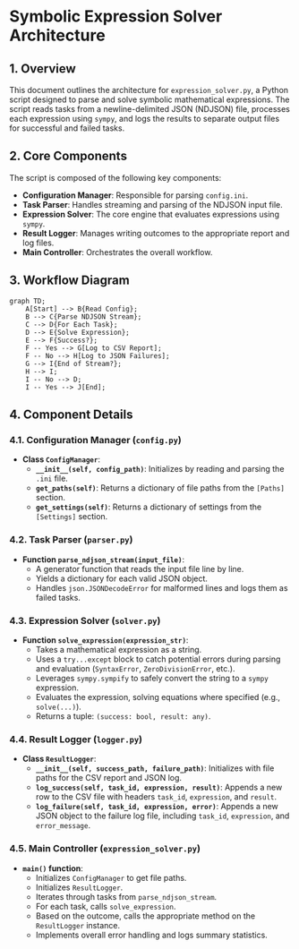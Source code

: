# Symbolic Expression Solver Architecture

## 1. Overview

This document outlines the architecture for `expression_solver.py`, a Python script designed to parse and solve symbolic mathematical expressions. The script reads tasks from a newline-delimited JSON (NDJSON) file, processes each expression using `sympy`, and logs the results to separate output files for successful and failed tasks.

## 2. Core Components

The script is composed of the following key components:

- **Configuration Manager**: Responsible for parsing `config.ini`.
- **Task Parser**: Handles streaming and parsing of the NDJSON input file.
- **Expression Solver**: The core engine that evaluates expressions using `sympy`.
- **Result Logger**: Manages writing outcomes to the appropriate report and log files.
- **Main Controller**: Orchestrates the overall workflow.

## 3. Workflow Diagram

```mermaid
graph TD;
    A[Start] --> B{Read Config};
    B --> C{Parse NDJSON Stream};
    C --> D{For Each Task};
    D --> E{Solve Expression};
    E --> F{Success?};
    F -- Yes --> G[Log to CSV Report];
    F -- No --> H[Log to JSON Failures];
    G --> I{End of Stream?};
    H --> I;
    I -- No --> D;
    I -- Yes --> J[End];
```

## 4. Component Details

### 4.1. Configuration Manager (`config.py`)

- **Class `ConfigManager`**:
    - **`__init__(self, config_path)`**: Initializes by reading and parsing the `.ini` file.
    - **`get_paths(self)`**: Returns a dictionary of file paths from the `[Paths]` section.
    - **`get_settings(self)`**: Returns a dictionary of settings from the `[Settings]` section.

### 4.2. Task Parser (`parser.py`)

- **Function `parse_ndjson_stream(input_file)`**:
    - A generator function that reads the input file line by line.
    - Yields a dictionary for each valid JSON object.
    - Handles `json.JSONDecodeError` for malformed lines and logs them as failed tasks.

### 4.3. Expression Solver (`solver.py`)

- **Function `solve_expression(expression_str)`**:
    - Takes a mathematical expression as a string.
    - Uses a `try...except` block to catch potential errors during parsing and evaluation (`SyntaxError`, `ZeroDivisionError`, etc.).
    - Leverages `sympy.sympify` to safely convert the string to a `sympy` expression.
    - Evaluates the expression, solving equations where specified (e.g., `solve(...)`).
    - Returns a tuple: `(success: bool, result: any)`.

### 4.4. Result Logger (`logger.py`)

- **Class `ResultLogger`**:
    - **`__init__(self, success_path, failure_path)`**: Initializes with file paths for the CSV report and JSON log.
    - **`log_success(self, task_id, expression, result)`**: Appends a new row to the CSV file with headers `task_id`, `expression`, and `result`.
    - **`log_failure(self, task_id, expression, error)`**: Appends a new JSON object to the failure log file, including `task_id`, `expression`, and `error_message`.

### 4.5. Main Controller (`expression_solver.py`)

- **`main()` function**:
    - Initializes `ConfigManager` to get file paths.
    - Initializes `ResultLogger`.
    - Iterates through tasks from `parse_ndjson_stream`.
    - For each task, calls `solve_expression`.
    - Based on the outcome, calls the appropriate method on the `ResultLogger` instance.
    - Implements overall error handling and logs summary statistics.